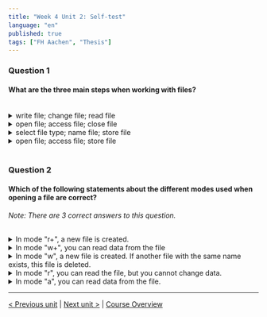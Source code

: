 ```yaml
---
title: "Week 4 Unit 2: Self-test"
language: "en"
published: true
tags: ["FH Aachen", "Thesis"]
---
```


### Question 1

#### What are the three main steps when working with files?

<br>

<details>
	<summary>write file; change file; read file</summary>
	<img  src="imgs/cross.png" width="25">
</details>


<details>
	<summary>open file; access file; close file</summary>
	<img  src="imgs/check.png" width="25">
</details>


<details>
	<summary>select file type; name file; store file </summary>
	<img  src="imgs/cross.png" width="25">
</details>


<details>
	<summary>open file; access file; store file</summary>
	<img  src="imgs/cross.png" width="25">
</details>

<br>

### Question 2

#### Which of the following statements about the different modes used when opening a file are correct?

*Note: There are 3 correct answers to this question.*

<br>

<details>
	<summary>In mode "r+", a new file is created.</summary>
	<img  src="imgs/cross.png" width="25">
</details>


<details>
	<summary>In mode "w+", you can read data from the file </summary>
	<img  src="imgs/check.png" width="25">
</details>


<details>
	<summary>In mode "w", a new file is created. If another file with the same name exists, this file is deleted.</summary>
	<img  src="imgs/check.png" width="25">
</details>


<details>
	<summary>In mode "r", you can read the file, but you cannot change data.</summary>
	<img  src="imgs/check.png" width="25">
</details>


<details>
	<summary>In mode "a", you can read data from the file. </summary>
	<img  src="imgs/cross.png" width="25">
</details>

---

[< Previous unit](/teaching/python-mooc/week4_unit3_reading_data) | [Next unit >](/teaching/python-mooc/week4_unit2_open_files) |
[Course Overview](/teaching/python-mooc)